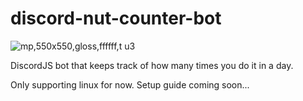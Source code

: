 # discord-nut-counter-bot

![mp,550x550,gloss,ffffff,t u3](https://user-images.githubusercontent.com/90265322/201673566-88727c41-0ce4-4c48-983f-472b2795902a.jpg)

DiscordJS bot that keeps track of how many times you do it in a day.

Only supporting linux for now.
Setup guide coming soon...
